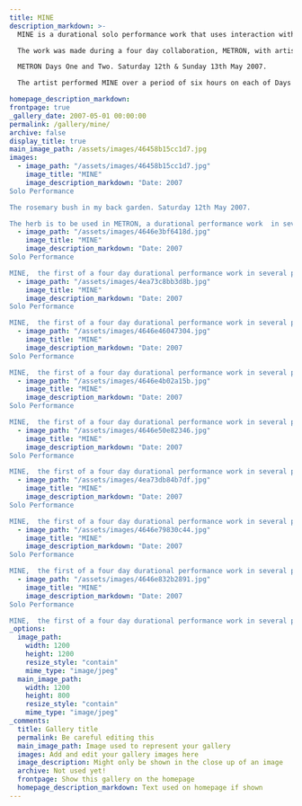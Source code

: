 ```yaml
---
title: MINE
description_markdown: >-
  MINE is a durational solo performance work that uses interaction with the audience to explore memory, loss and our innate human need to remember.

  The work was made during a four day collaboration, METRON, with artist Alun Ward who showed a video and sound installation RUN.

  METRON Days One and Two. Saturday 12th & Sunday 13th May 2007.

  The artist performed MINE over a period of six hours on each of Days One and Two. MINE is an evocative and beautiful performed work consisting of a series of repetitive actions - crushing fresh rosemary in a stone pestle and mortar. Other objects used in the work are rooted in her own memories. The piece aims to invoke ideas of remembrance through interaction with the audience and by scenting the space with the smell of crushed rosemary, symbol of remembrance. The actions and the sounds they produce are made in rhythm to the sounds of foot-fall on the audio-track of RUN, a video installation by artist Alun Ward.

homepage_description_markdown: 
frontpage: true
_gallery_date: 2007-05-01 00:00:00
permalink: /gallery/mine/
archive: false
display_title: true
main_image_path: /assets/images/46458b15cc1d7.jpg
images:
  - image_path: "/assets/images/46458b15cc1d7.jpg"
    image_title: "MINE"
    image_description_markdown: "Date: 2007  
Solo Performance

The rosemary bush in my back garden. Saturday 12th May 2007.

The herb is to be used in METRON, a durational performance work  in several parts over four days."
  - image_path: "/assets/images/4646e3bf6418d.jpg"
    image_title: "MINE"
    image_description_markdown: "Date: 2007
Solo Performance

MINE,  the first of a four day durational performance work in several parts."
  - image_path: "/assets/images/4ea73c8bb3d8b.jpg"
    image_title: "MINE"
    image_description_markdown: "Date: 2007
Solo Performance

MINE,  the first of a four day durational performance work in several parts."
  - image_path: "/assets/images/4646e46047304.jpg"
    image_title: "MINE"
    image_description_markdown: "Date: 2007
Solo Performance

MINE,  the first of a four day durational performance work in several parts."
  - image_path: "/assets/images/4646e4b02a15b.jpg"
    image_title: "MINE"
    image_description_markdown: "Date: 2007
Solo Performance

MINE,  the first of a four day durational performance work in several parts."
  - image_path: "/assets/images/4646e50e82346.jpg"
    image_title: "MINE"
    image_description_markdown: "Date: 2007
Solo Performance

MINE,  the first of a four day durational performance work in several parts."
  - image_path: "/assets/images/4ea73db84b7df.jpg"
    image_title: "MINE"
    image_description_markdown: "Date: 2007
Solo Performance

MINE,  the first of a four day durational performance work in several parts."
  - image_path: "/assets/images/4646e79830c44.jpg"
    image_title: "MINE"
    image_description_markdown: "Date: 2007
Solo Performance

MINE,  the first of a four day durational performance work in several parts."
  - image_path: "/assets/images/4646e832b2891.jpg"
    image_title: "MINE"
    image_description_markdown: "Date: 2007
Solo Performance

MINE,  the first of a four day durational performance work in several parts."
_options:
  image_path:
    width: 1200
    height: 1200
    resize_style: "contain"
    mime_type: "image/jpeg"
  main_image_path:
    width: 1200
    height: 800
    resize_style: "contain"
    mime_type: "image/jpeg"
_comments:
  title: Gallery title
  permalink: Be careful editing this
  main_image_path: Image used to represent your gallery
  images: Add and edit your gallery images here
  image_description: Might only be shown in the close up of an image
  archive: Not used yet!
  frontpage: Show this gallery on the homepage
  homepage_description_markdown: Text used on homepage if shown
---
```



